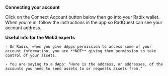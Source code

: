 **Connecting your account**

Click on the Connect Account button below then go into your Radix wallet. When you’re in, follow the instructions in the app so RadQuest can see your account address.

**Useful info for the Web3 experts**

    - On Radix, when you give dApps permission to access some of your account information, you are **NOT** giving them permission to take control of your assets.

    - You are saying to a dApp: ‘Here is the address, or addresses, of the accounts you need to send assets to or requests assets from.’
